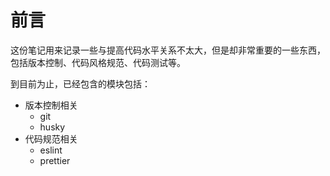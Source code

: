 # 前言

这份笔记用来记录一些与提高代码水平关系不太大，但是却非常重要的一些东西，包括版本控制、代码风格规范、代码测试等。

到目前为止，已经包含的模块包括：
- 版本控制相关
  - git
  - husky
- 代码规范相关
  - eslint
  - prettier





